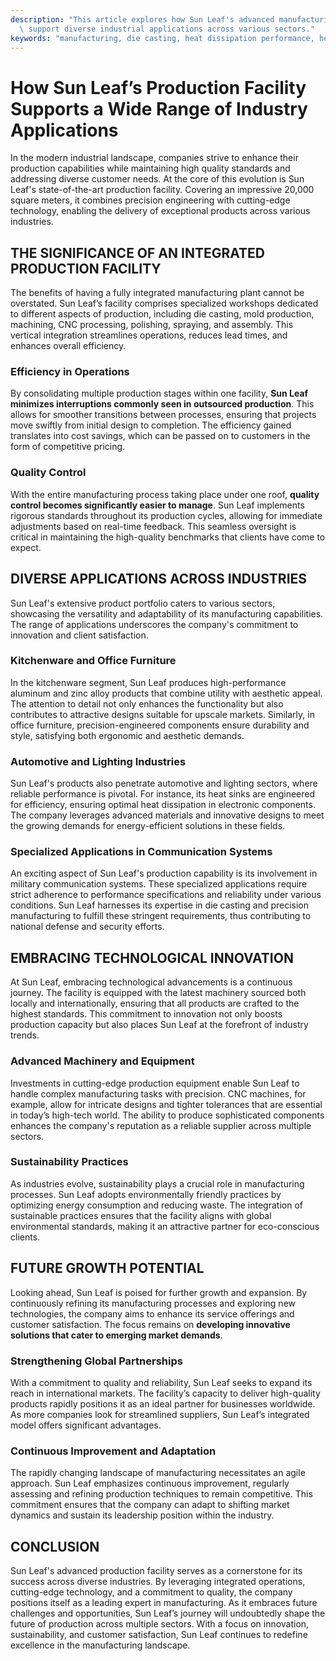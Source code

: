```yaml
---
description: "This article explores how Sun Leaf's advanced manufacturing facility and processes\
  \ support diverse industrial applications across various sectors."
keywords: "manufacturing, die casting, heat dissipation performance, heat sink"
---
```

# How Sun Leaf’s Production Facility Supports a Wide Range of Industry Applications

In the modern industrial landscape, companies strive to enhance their production capabilities while maintaining high quality standards and addressing diverse customer needs. At the core of this evolution is Sun Leaf's state-of-the-art production facility. Covering an impressive 20,000 square meters, it combines precision engineering with cutting-edge technology, enabling the delivery of exceptional products across various industries.

## THE SIGNIFICANCE OF AN INTEGRATED PRODUCTION FACILITY

The benefits of having a fully integrated manufacturing plant cannot be overstated. Sun Leaf’s facility comprises specialized workshops dedicated to different aspects of production, including die casting, mold production, machining, CNC processing, polishing, spraying, and assembly. This vertical integration streamlines operations, reduces lead times, and enhances overall efficiency.

### Efficiency in Operations

By consolidating multiple production stages within one facility, **Sun Leaf minimizes interruptions commonly seen in outsourced production**. This allows for smoother transitions between processes, ensuring that projects move swiftly from initial design to completion. The efficiency gained translates into cost savings, which can be passed on to customers in the form of competitive pricing.

### Quality Control

With the entire manufacturing process taking place under one roof, **quality control becomes significantly easier to manage**. Sun Leaf implements rigorous standards throughout its production cycles, allowing for immediate adjustments based on real-time feedback. This seamless oversight is critical in maintaining the high-quality benchmarks that clients have come to expect.

## DIVERSE APPLICATIONS ACROSS INDUSTRIES

Sun Leaf's extensive product portfolio caters to various sectors, showcasing the versatility and adaptability of its manufacturing capabilities. The range of applications underscores the company's commitment to innovation and client satisfaction.

### Kitchenware and Office Furniture

In the kitchenware segment, Sun Leaf produces high-performance aluminum and zinc alloy products that combine utility with aesthetic appeal. The attention to detail not only enhances the functionality but also contributes to attractive designs suitable for upscale markets. Similarly, in office furniture, precision-engineered components ensure durability and style, satisfying both ergonomic and aesthetic demands.

### Automotive and Lighting Industries

Sun Leaf's products also penetrate automotive and lighting sectors, where reliable performance is pivotal. For instance, its heat sinks are engineered for efficiency, ensuring optimal heat dissipation in electronic components. The company leverages advanced materials and innovative designs to meet the growing demands for energy-efficient solutions in these fields.

### Specialized Applications in Communication Systems

An exciting aspect of Sun Leaf's production capability is its involvement in military communication systems. These specialized applications require strict adherence to performance specifications and reliability under various conditions. Sun Leaf harnesses its expertise in die casting and precision manufacturing to fulfill these stringent requirements, thus contributing to national defense and security efforts.

## EMBRACING TECHNOLOGICAL INNOVATION

At Sun Leaf, embracing technological advancements is a continuous journey. The facility is equipped with the latest machinery sourced both locally and internationally, ensuring that all products are crafted to the highest standards. This commitment to innovation not only boosts production capacity but also places Sun Leaf at the forefront of industry trends.

### Advanced Machinery and Equipment

Investments in cutting-edge production equipment enable Sun Leaf to handle complex manufacturing tasks with precision. CNC machines, for example, allow for intricate designs and tighter tolerances that are essential in today’s high-tech world. The ability to produce sophisticated components enhances the company's reputation as a reliable supplier across multiple sectors.

### Sustainability Practices

As industries evolve, sustainability plays a crucial role in manufacturing processes. Sun Leaf adopts environmentally friendly practices by optimizing energy consumption and reducing waste. The integration of sustainable practices ensures that the facility aligns with global environmental standards, making it an attractive partner for eco-conscious clients.

## FUTURE GROWTH POTENTIAL

Looking ahead, Sun Leaf is poised for further growth and expansion. By continuously refining its manufacturing processes and exploring new technologies, the company aims to enhance its service offerings and customer satisfaction. The focus remains on **developing innovative solutions that cater to emerging market demands**.

### Strengthening Global Partnerships

With a commitment to quality and reliability, Sun Leaf seeks to expand its reach in international markets. The facility’s capacity to deliver high-quality products rapidly positions it as an ideal partner for businesses worldwide. As more companies look for streamlined suppliers, Sun Leaf’s integrated model offers significant advantages.

### Continuous Improvement and Adaptation

The rapidly changing landscape of manufacturing necessitates an agile approach. Sun Leaf emphasizes continuous improvement, regularly assessing and refining production techniques to remain competitive. This commitment ensures that the company can adapt to shifting market dynamics and sustain its leadership position within the industry.

## CONCLUSION

Sun Leaf's advanced production facility serves as a cornerstone for its success across diverse industries. By leveraging integrated operations, cutting-edge technology, and a commitment to quality, the company positions itself as a leading expert in manufacturing. As it embraces future challenges and opportunities, Sun Leaf’s journey will undoubtedly shape the future of production across multiple sectors. With a focus on innovation, sustainability, and customer satisfaction, Sun Leaf continues to redefine excellence in the manufacturing landscape.
